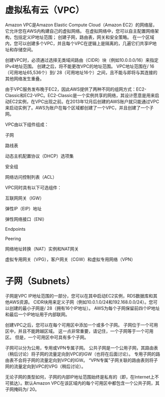 # 虚拟私有云（VPC）

Amazon VPC是Amazon Elastic Compute Cloud（Amazon EC2）的网络层，它允许您在AWS内构建自己的虚拟网络。 在虚拟网络中，您可以自主配置网络架构，包括定义IP地址范围； 创建子网，路由表，网关和安全策略。 在一个区域内，您可以创建多个VPC，并且每个VPC在逻辑上是隔离的，几遍它们共享IP地址和存储空间。

创建VPC时，必须通过选择无类域间路由（CIDR）块（例如10.0.0.0/16）来指定IPv4地址范围。 创建之后，将不能更改VPC的地址范围。 VPC地址范围在/ 16（可用地址65,536个）到/ 28（可用地址16个）之间，且不能与即将与其连接的其他网络发生重叠。

由于VPC服务发布晚于EC2，因此AWS提供了两种不同的组网方式：EC2-Classic和EC2-VPC。EC2-Classic是一个实例共享的网络，其设计愿意是用来启动EC2实例，在VPC出现之前。在2013年12月后创建的AWS账户就只能通过VPC来启动实例了。AWS为账户在每个区域都创建了一个VPC，并且创建了一个子网。

VPC由以下组件组成：

子网

路线表

动态主机配置协议（DHCP）选项集

安全组

网络访问控制列表（ACL）

VPC同时具有以下可选组件：

互联网网关（IGW）

弹性IP（EIP）地址

弹性网络接口（ENI）

Endpoints

Peering

网络地址转换（NAT）实例和NAT网关

虚拟专用网关（VPG），客户网关（CGW）和虚拟专用网络（VPN）



# 子网（Subnets）

子网是VPC IP地址范围的一部分，您可以在其中启动EC2实例，RDS数据库和其他AWS资源。 CIDR块用来定义子网（例如10.0.1.0/24和192.168.0.0/24）。您可以创建的最小子网是/ 28（拥有16个IP地址）。 AWS为每个子网保留前四个IP地址和最后一个IP地址用于内部联网。 



创建VPC之后，您可以在每个可用区中添加一个或多个子网。 子网位于一个可用区中，并且不能跨越区域。 这一点非常重要，请记住，一个子网等于一个可用区。 但是，一个可用区中可具有多个子网。



子网可以分为公用，专用或VPN专属子网。 公共子网是一个公用子网，其路由表（稍后讨论）将子网的流量定向到VPC的IGW（也将在后面讨论）。 专用子网的路由表不会将子网的流量定向到VPC的IGW。 “VPN专属”子网关联的路由表则将子网的流量定向到VPC的VPG（稍后讨论）。



无论子网的类型如何，子网的内部IP地址范围始终是私有的（即，在Internet上不可抵达）。默认Amazon VPC在该区域内的每个可用区中都包含一个公共子网，其子网掩码为/ 20。





